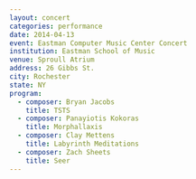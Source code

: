 ```yaml
---
layout: concert
categories: performance
date: 2014-04-13
event: Eastman Computer Music Center Concert
institution: Eastman School of Music
venue: Sproull Atrium
address: 26 Gibbs St.
city: Rochester
state: NY
program:
  - composer: Bryan Jacobs
    title: TSTS
  - composer: Panayiotis Kokoras
    title: Morphallaxis
  - composer: Clay Mettens
    title: Labyrinth Meditations
  - composer: Zach Sheets
    title: Seer
---
```

